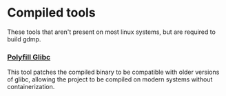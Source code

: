 # Compiled tools
These tools that aren't present on most linux systems, but are required to build gdmp.

### [Polyfill Glibc](https://github.com/corsix/polyfill-glibc)
This tool patches the compiled binary to be compatible with older versions of glibc, allowing the project to be compiled 
on modern systems without containerization.